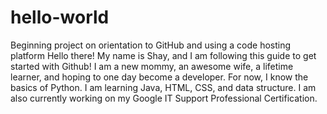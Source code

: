 # hello-world
Beginning project on orientation to GitHub and using a code hosting platform
Hello there! My name is Shay, and I am following this guide to get started with Github!
I am a new mommy, an awesome wife, a lifetime learner, and hoping to one day become a developer. 
For now, I know the basics of Python. I am learning Java, HTML, CSS, and data structure. 
I am also currently working on my Google IT Support Professional Certification. 
